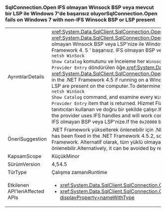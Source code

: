 ### <a name="sqlconnectionopen-fails-on-windows-7-with-non-ifs-winsock-bsp-or-lsp-present"></a><span data-ttu-id="3dbde-101">SqlConnection.Open IFS olmayan Winsock BSP veya mevcut bir LSP ile Windows 7'de başarısız oluyor</span><span class="sxs-lookup"><span data-stu-id="3dbde-101">SqlConnection.Open fails on Windows 7 with non-IFS Winsock BSP or LSP present</span></span>

|   |   |
|---|---|
|<span data-ttu-id="3dbde-102">Ayrıntılar</span><span class="sxs-lookup"><span data-stu-id="3dbde-102">Details</span></span>|<span data-ttu-id="3dbde-103"><xref:System.Data.SqlClient.SqlConnection.Open> ve <xref:System.Data.SqlClient.SqlConnection.OpenAsync(System.Threading.CancellationToken)> IFS olmayan Winsock BSP veya LSP'nize ile Windows 7 makinesinde çalıştıran bilgisayarda .NET Framework 4. 5 ' başarısız. IFS olmayan BSP veya LSP'nize yüklü olup olmadığını belirlemek için <code>netsh WinSock Show Catalog</code> komutunu ve İnceleme her <code>Winsock Catalog Provider Entry</code> döndürülen öğe.</span><span class="sxs-lookup"><span data-stu-id="3dbde-103"><xref:System.Data.SqlClient.SqlConnection.Open> and <xref:System.Data.SqlClient.SqlConnection.OpenAsync(System.Threading.CancellationToken)> fail in the .NET Framework 4.5 if running on a Windows 7 machine with a non-IFS Winsock BSP or LSP are present on the computer.To determine whether a non-IFS BSP or LSP is installed, use the <code>netsh WinSock Show Catalog</code> command, and examine every <code>Winsock Catalog Provider Entry</code> item that is returned.</span></span> <span data-ttu-id="3dbde-104">Hizmet Flags değeri varsa <code>0x20000</code> bit kümesi, sağlayıcı IFS tanıtıcıları kullanan ve doğru bir şekilde çalışır.</span><span class="sxs-lookup"><span data-stu-id="3dbde-104">If the Service Flags value has the <code>0x20000</code> bit set, the provider uses IFS handles and will work correctly.</span></span> <span data-ttu-id="3dbde-105">Varsa <code>0x20000</code> bit Temizle (ayarlanmamış), IFS olmayan BSP veya LSP'nize.</span><span class="sxs-lookup"><span data-stu-id="3dbde-105">If the <code>0x20000</code> bit is clear (not set), it is a non-IFS BSP or LSP.</span></span>|
|<span data-ttu-id="3dbde-106">Öneri</span><span class="sxs-lookup"><span data-stu-id="3dbde-106">Suggestion</span></span>|<span data-ttu-id="3dbde-107">.NET Framework yükselterek önlenebilir için .NET Framework 4.5.2, bu hata düzeltildi.</span><span class="sxs-lookup"><span data-stu-id="3dbde-107">This bug has been fixed in the .NET Framework 4.5.2, so it can be avoided by upgrading the .NET Framework.</span></span> <span data-ttu-id="3dbde-108">Alternatif olarak, tüm yüklü olmayan - IFS Winsock Lps'ler kaldırarak önlenebilir.</span><span class="sxs-lookup"><span data-stu-id="3dbde-108">Alternatively, it can be avoided by removing any installed non-IFS Winsock LSPs.</span></span>|
|<span data-ttu-id="3dbde-109">Kapsam</span><span class="sxs-lookup"><span data-stu-id="3dbde-109">Scope</span></span>|<span data-ttu-id="3dbde-110">Küçük</span><span class="sxs-lookup"><span data-stu-id="3dbde-110">Minor</span></span>|
|<span data-ttu-id="3dbde-111">Sürüm</span><span class="sxs-lookup"><span data-stu-id="3dbde-111">Version</span></span>|<span data-ttu-id="3dbde-112">4,5</span><span class="sxs-lookup"><span data-stu-id="3dbde-112">4.5</span></span>|
|<span data-ttu-id="3dbde-113">Tür</span><span class="sxs-lookup"><span data-stu-id="3dbde-113">Type</span></span>|<span data-ttu-id="3dbde-114">Çalışma zamanı</span><span class="sxs-lookup"><span data-stu-id="3dbde-114">Runtime</span></span>|
|<span data-ttu-id="3dbde-115">Etkilenen API'leri</span><span class="sxs-lookup"><span data-stu-id="3dbde-115">Affected APIs</span></span>|<ul><li><xref:System.Data.SqlClient.SqlConnection.Open?displayProperty=nameWithType></li><li><xref:System.Data.SqlClient.SqlConnection.OpenAsync(System.Threading.CancellationToken)?displayProperty=nameWithType></li></ul>|

